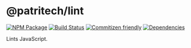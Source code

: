 # @patritech/lint
[![NPM Package](https://badge.fury.io/js/@patritech/lint.svg)](https://www.npmjs.com/package/@patritech/lint)
[![Build Status](https://travis-ci.org/patritech/lint.svg?branch=master)](https://travis-ci.org/patritech/lint)
[![Commitizen friendly](https://img.shields.io/badge/commitizen-friendly-brightgreen.svg)](http://commitizen.github.io/cz-cli/)
[![Dependencies](https://david-dm.org/patritech/lint.svg)](https://david-dm.org/patritech/lint)

Lints JavaScript.
